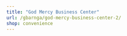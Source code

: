 ```yaml
---
title: "God Mercy Business Center"
url: /gbarnga/god-mercy-business-center-2/
shop: convenience
---
```

